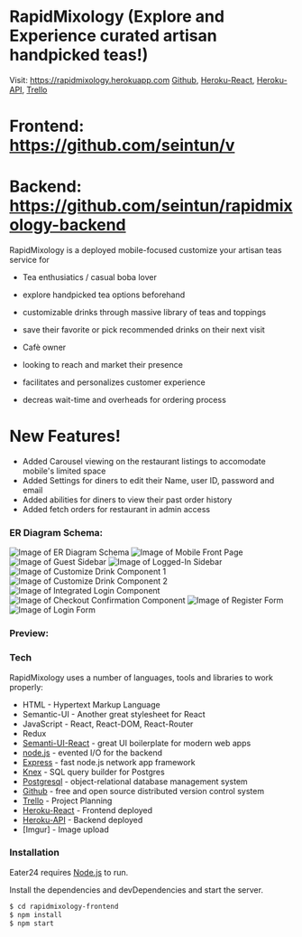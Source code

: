 # RapidMixology (Explore and Experience curated artisan handpicked teas!)
Visit: https://rapidmixology.herokuapp.com
[Github], [Heroku-React], [Heroku-API], [Trello]
# Frontend: https://github.com/seintun/v
# Backend: https://github.com/seintun/rapidmixology-backend

RapidMixology is a deployed mobile-focused customize your artisan teas service for 
- Tea enthusiatics / casual boba lover
- explore handpicked tea options beforehand
- customizable drinks through massive library of teas and toppings
- save their favorite or pick recommended drinks on their next visit

- Cafè owner
- looking to reach and market their presence
- facilitates and personalizes customer experience
- decreas wait-time and overheads for ordering process

# New Features!

- Added Carousel viewing on the restaurant listings to accomodate mobile's limited space
- Added Settings for diners to edit their Name, user ID, password and email
- Added abilities for diners to view their past order history
- Added fetch orders for restaurant in admin access

### ER Diagram Schema:
![Image of ER Diagram Schema](screenshots/ERD.png)
![Image of Mobile Front Page](screenshots/home.png)
![Image of Guest Sidebar](screenshots/guest-sidebar.png)
![Image of Logged-In Sidebar](screenshots/loggedin-sidebar.png)
![Image of Customize Drink Component 1](screenshots/customize1.png)
![Image of Customize Drink Component 2](screenshots/customize.2png)
![Image of Integrated Login Component](screenshots/integrated-login.png)
![Image of Checkout Confirmation Component](screenshots/checkout.png)
![Image of Register Form](screenshots/register.png)
![Image of Login Form](screenshots/login.png)
### Preview:


### Tech

RapidMixology uses a number of languages, tools and libraries to work properly:

* HTML - Hypertext Markup Language
* Semantic-UI - Another great stylesheet for React
* JavaScript - React, React-DOM, React-Router
* Redux
* [Semanti-UI-React] - great UI boilerplate for modern web apps
* [node.js] - evented I/O for the backend
* [Express] - fast node.js network app framework
* [Knex] - SQL query builder for Postgres
* [Postgresql] - object-relational database management system
* [Github] - free and open source distributed version control system
* [Trello] - Project Planning
* [Heroku-React] - Frontend deployed
* [Heroku-API] - Backend deployed
* [Imgur] - Image upload

### Installation

Eater24 requires [Node.js](https://nodejs.org/) to run.

Install the dependencies and devDependencies and start the server.

```sh
$ cd rapidmixology-frontend
$ npm install
$ npm start
```

[node.js]: <http://nodejs.org>
[Semanti-UI-React]: <http://twitter.github.com/bootstrap/>
[Express]: <http://expressjs.com>
[Knex]: <https://knexjs.org/>
[Postgresql]: <https://www.postgresql.org/>
[Github]: <https://github.com/seintun>
[Trello]: <https://trello.com/b/U4vdFnj4/q2-project>
[Surge]: <http://eater24-proj02.surge.sh/>
[Heroku-React]: <http://rapidmixology.herokuapp.com>
[Heroku-API]: <https://rapidmixology-api.herokuapp.com/teas>
